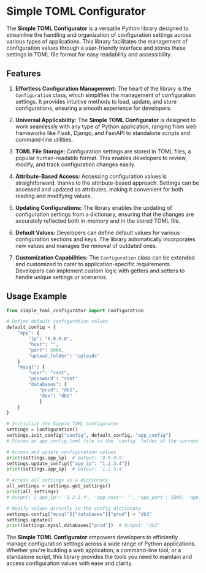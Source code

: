 # Simple TOML Configurator

The **Simple TOML Configurator** is a versatile Python library designed to streamline the handling and organization of configuration settings across various types of applications. This library facilitates the management of configuration values through a user-friendly interface and stores these settings in TOML file format for easy readability and accessibility.

## Features

1. **Effortless Configuration Management:** The heart of the library is the `Configuration` class, which simplifies the management of configuration settings. It provides intuitive methods to load, update, and store configurations, ensuring a smooth experience for developers.

2. **Universal Applicability:** The **Simple TOML Configurator** is designed to work seamlessly with any type of Python application, ranging from web frameworks like Flask, Django, and FastAPI to standalone scripts and command-line utilities.

3. **TOML File Storage:** Configuration settings are stored in TOML files, a popular human-readable format. This enables developers to review, modify, and track configuration changes easily.

4. **Attribute-Based Access:** Accessing configuration values is straightforward, thanks to the attribute-based approach. Settings can be accessed and updated as attributes, making it convenient for both reading and modifying values.

5. **Updating Configurations:** The library enables the updating of configuration settings from a dictionary, ensuring that the changes are accurately reflected both in-memory and in the stored TOML file.

6. **Default Values:** Developers can define default values for various configuration sections and keys. The library automatically incorporates new values and manages the removal of outdated ones.

7. **Customization Capabilities:** The `Configuration` class can be extended and customized to cater to application-specific requirements. Developers can implement custom logic with getters and setters to handle unique settings or scenarios.

## Usage Example

```python
from simple_toml_configurator import Configuration

# Define default configuration values
default_config = {
    "app": {
        "ip": "0.0.0.0",
        "host": "",
        "port": 5000,
        "upload_folder": "uploads"
    }
    "mysql": {
        "user": "root",
        "password": "root"
        "databases": {
            "prod": "db1",
            "dev": "db2"
            }
    }
}

# Initialize the Simple TOML Configurator
settings = Configuration()
settings.init_config("config", default_config, "app_config")
# Stores an app_config.toml file in the `config` folder at the current working directory.

# Access and update configuration values
print(settings.app_ip)  # Output: '0.0.0.0'
settings.update_config({"app_ip": "1.2.3.4"})
print(settings.app_ip)  # Output: '1.2.3.4'

# Access all settings as a dictionary
all_settings = settings.get_settings()
print(all_settings)
# Output: {'app_ip': '1.2.3.4', 'app_host': '', 'app_port': 5000, 'app_upload_folder': 'uploads'}

# Modify values directly in the config dictionary
settings.config["mysql"]["databases"]["prod"] = "db3"
settings.update()
print(settings.mysql_databases["prod"])  # Output: 'db3'
```

The **Simple TOML Configurator** empowers developers to efficiently manage configuration settings across a wide range of Python applications. Whether you're building a web application, a command-line tool, or a standalone script, this library provides the tools you need to maintain and access configuration values with ease and clarity.